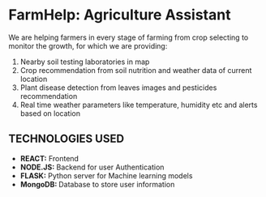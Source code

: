 # FarmHelp: Agriculture Assistant
We are helping farmers in every stage of farming from crop selecting to monitor the growth, for which we are providing:
<ol>
<li>Nearby soil testing laboratories in map</li>
<li>Crop recommendation from soil nutrition and weather data of current location </li>
<li>Plant disease detection from leaves images and pesticides recommendation</li>
<li>Real time weather parameters like temperature, humidity etc and alerts based on location</li>
</ol>
<h2>TECHNOLOGIES USED</h2>
<ul>
  <li><b>REACT:</b> Frontend</li>
  <li><b>NODE.JS:</b> Backend for user Authentication</li>
  <li><b>FLASK:</b> Python server for Machine learning models</li>
  <li><b>MongoDB: </b> Database to store user information</li>
   
</ul>



